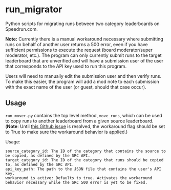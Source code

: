 # run_migrator
Python scripts for migrating runs between two category leaderboards on Speedrun.com.

**Note:** Currently there is a manual workaround necessary where submitting runs on behalf of another user 
returns a 500 error, even if you have sufficient permissions to execute the request (board moderator/super moderator, etc.).
The program can only currently submit runs to the target leaderboard that are unverified and will have a submission
user of the user that corresponds to the API key used to run this program.

Users will need to manually edit the submission user and then verify runs. To make this easier,
the program will add a mod note to each submission with the exact name of the user (or guest, should that case occur).

## Usage
```run_mover.py``` contains the top level method, ```move_runs```, which can be used to copy runs to another leaderboard
from a given source leaderboard. (**Note**: Until [this Github issue](https://github.com/speedruncomorg/api/issues/87) is resolved,
the workaround flag should be set to True to make sure the workaround behavior is applied.)

Usage:
```
source_category_id: The ID of the category that contains the source to be copied, as defined by the SRC API.
target_category_id: The ID of the category that runs should be copied to, as defined by the SRC API.
api_key_path: The path to the JSON file that contains the user's API key.
workaround_is_active: Defaults to true. Activates the workaround behavior necessary while the SRC 500 error is yet to be fixed.
```
